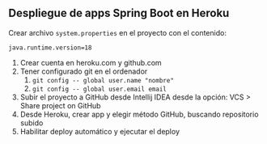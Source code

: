 
## Despliegue de apps Spring Boot en Heroku

Crear archivo `system.properties` en el proyecto con el contenido:

```
java.runtime.version=18
```

1. Crear cuenta en heroku.com y github.com
2. Tener configurado git en el ordenador
   1. `git config -- global user.name "nombre"`
   2. `git config -- global user.email email`
3. Subir el proyecto a GitHub desde Intellij IDEA desde la opción: VCS > Share project on GitHub
4. Desde Heroku, crear app y elegir método GitHub, buscando repositorio subido
5. Habilitar deploy automático y ejecutar el deploy